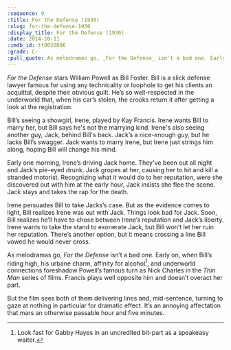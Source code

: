 ```yaml
---
:sequence: 9
:title: For the Defense (1930)
:slug: for-the-defense-1930
:display_title: For the Defense (1930)
:date: 2014-10-11
:imdb_id: tt0020896
:grade: C-
:pull_quote: As melodramas go, _For the Defense_ isn’t a bad one. Early on, when Bill’s riding high, his urbane charm, affinity for alcohol, and underworld connections foreshadow Powell’s famous turn as Nick Charles in the _Thin Man_ series of films.
---
```

_For the Defense_ stars William Powell as Bill Foster. Bill is a slick defense lawyer famous for using any technicality or loophole to get his clients an acquittal, despite their obvious guilt. He’s so well-respected in the underworld that, when his car’s stolen, the crooks return it after getting a look at the registration.

Bill’s seeing a showgirl, Irene, played by Kay Francis. Irene wants Bill to marry her, but Bill says he's not the marrying kind. Irene's also seeing another guy, Jack, behind Bill's back. Jack’s a nice-enough guy, but he lacks Bill’s swagger. Jack wants to marry Irene, but Irene just strings him along,  hoping Bill will change his mind.

Early one morning, Irene’s driving Jack home. They've been out all night and Jack’s pie-eyed drunk. Jack gropes at her, causing her to hit and kill a stranded motorist. Recognizing what it would do to her reputation, were she discovered out with him at the early hour, Jack insists she flee the scene. Jack stays and takes the rap for the death.

Irene persuades Bill to take Jacks’s case. But as the evidence comes to light, Bill realizes Irene was out with Jack. Things look bad for Jack. Soon, Bill realizes he’ll have to chose between Irene’s reputation and Jack’s liberty. Irene wants to take the stand to exonerate Jack, but Bill won’t let her ruin her reputation. There’s another option, but it means crossing a line Bill vowed he would never cross.

As melodramas go, _For the Defense_ isn’t a bad one. Early on, when Bill’s riding high, his urbane charm, affinity for alcohol[^1], and underworld connections foreshadow Powell’s famous turn as Nick Charles in the _Thin Man_ series of films. Francis plays well opposite him and doesn’t overact her part.

But the film sees both of them delivering lines and, mid-sentence, turning to gaze at nothing in particular for dramatic effect. It’s an annoying affectation that mars an otherwise passable hour and five minutes.

[^1]: Look fast for Gabby Hayes in an uncredited bit-part as a speakeasy waiter.
